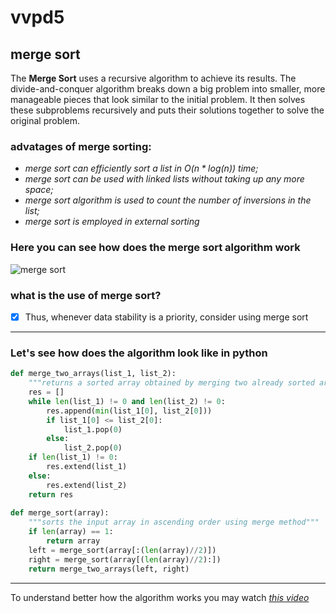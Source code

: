 # vvpd5
## merge sort
The **Merge Sort**  uses a recursive algorithm to achieve its results. The divide-and-conquer algorithm breaks down a big problem into smaller, more manageable pieces that look similar to the initial problem. It then solves these subproblems recursively and puts their solutions together to solve the original problem.
### **advatages of merge sorting:**
+ *merge sort can efficiently sort a list in $`O(n*log(n))`$ time;*
+ *merge sort can be used with linked lists without taking up any more space;*
+ *merge sort algorithm is used to count the number of inversions in the list;*
+ *merge sort is employed in external sorting*
### Here you can see how does the merge sort algorithm work
![merge sort](https://cdn.educba.com/academy/wp-content/uploads/2021/06/7.png)
### what is the use of merge sort?
- [x] Thus, whenever data stability is a priority, consider using merge sort
---
### **Let's see how does the algorithm look like in python**
```python
def merge_two_arrays(list_1, list_2):
    """returns a sorted array obtained by merging two already sorted arrays"""
    res = []
    while len(list_1) != 0 and len(list_2) != 0:
        res.append(min(list_1[0], list_2[0]))
        if list_1[0] <= list_2[0]:
            list_1.pop(0)
        else:
            list_2.pop(0)
    if len(list_1) != 0:
        res.extend(list_1)
    else:
        res.extend(list_2)
    return res
    
def merge_sort(array):
    """sorts the input array in ascending order using merge method"""
    if len(array) == 1:
        return array
    left = merge_sort(array[:(len(array)//2)])
    right = merge_sort(array[(len(array)//2):])
    return merge_two_arrays(left, right)
```
---
To understand better how the algorithm works you may watch *[this video](https://www.youtube.com/watch?v=JSceec-wEyw&t=51s)*


